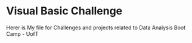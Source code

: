 # Visual Basic Challenge
Herer is My file for Challenges and projects related to Data Analysis Boot Camp - UofT
